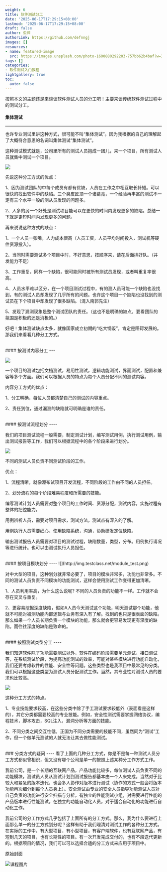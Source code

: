 ```yaml
---
weight: 6
title: 软件测试分工
date: '2025-06-17T17:29:15+08:00'
lastmod: '2025-06-17T17:29:15+08:00'
draft: false
author: 虫师
authorLink: https://github.com/defnngj
images: []
resources:
- name: featured-image
  src: https://images.unsplash.com/photo-1600880292203-757bb62b4baf?w=300
tags: []
categories:
- 软件测试入门教程
lightgallery: true
toc:
  auto: false
---
```


按照本文的主题还是来谈谈软件测试人员的分工吧！主要来谈传统软件测试过程中的测试分工。

#### 集体测试
----
也许专业测试里讲这种方式，很可能不叫“集体测试”。因为我根据的自己的理解起了大概符合意思的名词叫集体测试“集体测试”。

这种测试模式就是，公司里所有的测试人员抱成一团儿，来一个项目，所有测试人员就集中测试一个项目。

![](http://img.testclass.net/focus_test.png)

先说这种分工方式的优点：

1、因为测试团队的中每个成员有都有优缺，人员在工作之中相互取长补短。可以很快的找出软件中的缺陷。三个臭皮匠顶一个诸葛亮，一个经验再丰富的测试不一定有三个水平一般的测从员发现的问题多。

2、人多的另一个好处是测试项目能可以在更快的时间内发现更多的缺陷。总结一下就是更短时间内发现更多的问题。

再来说说这种方式的缺点：

1、一个人员一张嘴，人力成本很高（人员工资，人员平均时间投入，测试机等硬件资源投入）。

2、当同时需要测试多个项目中时，不好意思，按顺序来，请在后面排好队。（并发能力不足）

3、工作重复，同样一个缺陷，很可能同时被所有测试员发现，或者叫重复率很高。

4、人员水平难以区分，在一个项目测试过程中，有的测人员可能一个缺陷也没找到，有的测试人员却发现了几乎所有的问题。也许这个项目一个缺陷也没找到的测试员在下个项目中却发现了很多缺陷。（混入南郭先生）

5、发现了漏测现象是整个测试团队的责任。（这也不是明确的缺点，要看团队的氛围是积极的还是消极的。）

好吧！集体测试缺点太多，就像国家成立初期的“吃大锅饭”，肯定是阻碍发展的。那我们来看看几种分工方式。

<br>
#### 按测试内容分工
---

![](http://img.testclass.net/content_test.png)

一个项目的测试包括文档测试，易用性测试，逻辑功能测试，界面测试，配置和兼容等多个方面。我们可以根据人员的特点为每个人员分配不同的测试内容。

内容分工方式的优点：

1、分工明确，每位人员都清楚自己的测试的内容重点。

2、责任到位，通过漏测的缺陷就可明确是谁的责任。

<br>
#### 按测试流程划分
----

我们的项目测试流程一般需要，制定测试计划，编写测试用例，执行测试用例，输出测试报告等工作，我们可以根据流程中的各个阶段来进行划分。

![](http://img.testclass.net/flow_test.png)

不同的测试人员负责不同测试阶段的工作。

优点：

1、流程清晰，就像瀑布试项目开发流程，不同阶段的工作由不同的人员担任。

2、划分流程的每个阶段难易程度和所需要的技能。

编写测试计划人员需要对整个项目的工作时间、资源分配，测试内容，实施过程有整体的把控能力。

用例辨析人员，需要对项目需求，测试方法，测试点有深入的了解。

用例执行人员需要细心，使用缺陷系统，沟通，协助研发定位缺陷。

输出测试报告人员需要对项目的测试过程，缺陷数量，类型，分布。用例执行请况等进行统计。也可以由测试执行人员担任。

<br>
#### 按项目模块划分
----
![](http://img.testclass.net/module_test.png)

对中大型的项目，这种划分就非常必要了，项目的模块非常多，功能也非常多。不同的测试人员负责不同模块的功能测试，这样会使用测试工作变得更加清晰。

1、人员利用率高，为什么这么说呢? 不同的人员负责的功能不一样。工作就不会存在交叉与重复。

2、更容易挖掘深度缺陷，假如A人员今天测试这个功能，明天测试那个功能，他就不可能对被测功能内部逻辑与业务有深入有了解。找到的也只是很表面的缺陷。那么如果一个人员长期负责一个模块的功能，那么就会更容易发现更有深度的缺陷。而往往深度的缺陷是致命的。

<br>
#### 按照测试类型分工
----

我们知道软件除了功能需要测试以外，软件在编码阶段需要单元测试，接口测试等，在系统测试阶段，为提高功能测试的效率，可能对某些模块进行功能自动化，我们还要考虑软件的性能、安全性等问题。这些类型也是我项目中最常见的分类。我们可以根据这些类型为测试人员分配测试工作。当然，其专业性对测试人员的要求也比较高。

![](http://img.testclass.net/type_test.png)

这种分工方式的特点。

1、专业技能要求较高，在这些分类中除了手工测试要求较低外（表面看是这样的），其它分类都需要较高的专业技能。例如，安全性测试需要掌握网络协议，编程技术，脚本攻击，SQL注入，漏洞分析等方面的技能。

2、不同分类之间交互性低，正国为不同分类需要的技能不同，虽然同为“测试”工作，但一个做单元测试的人就无法让其去做性能测试。

<br>
### 分类方式的疑问
----
看了上面的几种分工方式，你是不是每一种测试人员分工方式都似曾相识，但又没有哪个公司是单一的按照上述某种分工作方式工作。

我前公司，是一个长期的互联网产品，产品功能比较多，每位测试人员负责不同的功能模块，测试员人员从测试计划到测试报告都基本由一个人来完成。当然对于比较大和紧急的版本迭代，也会多人协作对版本进行测试（协作的方式一般会将版本功能再次细分到每个人员身上）。安全测试由专业的安全人员指导功能测试人员对自己负责的功能进行安全扫描与分析。有独立的性能测试小组，对需要进行性能的产品版本进行性能测试。在独立的功能自动化人员，对于适合自动化的功能进行自动化工作。

我前公司的分工作方式几乎包括了上面所有的分工方式。那么，我为什么要进行上面那么单一的分工方式划分呢？这样有助于我们理清对测试工作的各种分工方式。在实际的工作中，有大型项目，有小型项目，有客户端软件，也有互联网产品，有短到几天的项目，也有长期性的项目。有一次开发完成交付的，也有不段迭代更新的。根据项目的情况，我们可以可以选择合适的分工方式来应用于项目中。



原始封面

![课程图片](https://images.unsplash.com/photo-1600880292203-757bb62b4baf?w=300)

